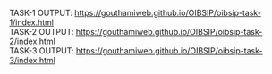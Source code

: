 TASK-1 OUTPUT: https://gouthamiweb.github.io/OIBSIP/oibsip-task-1/index.html <br>
TASK-2 OUTPUT: https://gouthamiweb.github.io/OIBSIP/oibsip-task-2/index.html <br>
TASK-3 OUTPUT: https://gouthamiweb.github.io/OIBSIP/oibsip-task-3/index.html

